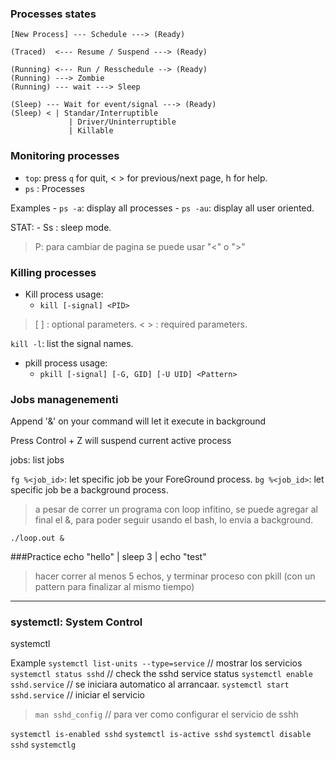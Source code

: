 ### Processes states

	[New Process] --- Schedule ---> (Ready)

	(Traced)  <--- Resume / Suspend ---> (Ready)

	(Running) <--- Run / Resschedule --> (Ready)
	(Running) ---> Zombie
	(Running) --- wait ---> Sleep

	(Sleep) --- Wait for event/signal ---> (Ready)
	(Sleep) < | Standar/Interruptible
				 | Driver/Uninterruptible
				 | Killable
### Monitoring processes

- `top`: press `q` for quit, < > for previous/next page, h for help.
- `ps` : <target><format> Processes

Examples
	- `ps -a`: display all processes
	- `ps -au`: display all user oriented.

STAT:
	- Ss : sleep mode.



> P:  para cambiar de pagina se puede usar "<" o ">" 

### Killing processes
* Kill process usage:
	- `kill [-signal] <PID>`

> [ ] : optional parameters.
> < > : required parameters.

`kill -l`: list the signal names.

* pkill process usage:
	- `pkill [-signal] [-G, GID] [-U UID] <Pattern>`


### Jobs managenementi

Append '&' on your command will let it execute in background

Press Control + Z will suspend current active process

jobs: list jobs

`fg %<job_id>`: let specific job be your ForeGround process.
`bg %<job_id>`: let specific job be a background process.

> a pesar de correr un programa con loop infitino, se puede agregar al final el &, para poder seguir usando el bash, lo envia a background.

`./loop.out &`

###Practice
echo "hello" | sleep 3 | echo "test"

> hacer correr al menos 5 echos, y terminar proceso con pkill (con un pattern para finalizar al mismo tiempo)


---
### systemctl: System Control

systemctl <function> <target>

Example 
`systemctl list-units --type=service` // mostrar los servicios
`systemctl status sshd` // check the sshd service status
`systemctl enable sshd.service` // se iniciara automatico al arrancaar.
`systemctl start sshd.service` // iniciar el servicio


> `man sshd_config` // para ver como configurar el servicio de sshh

`systemctl is-enabled sshd`
`systemctl is-active sshd`
`systemctl disable sshd`
`systemctlg`

